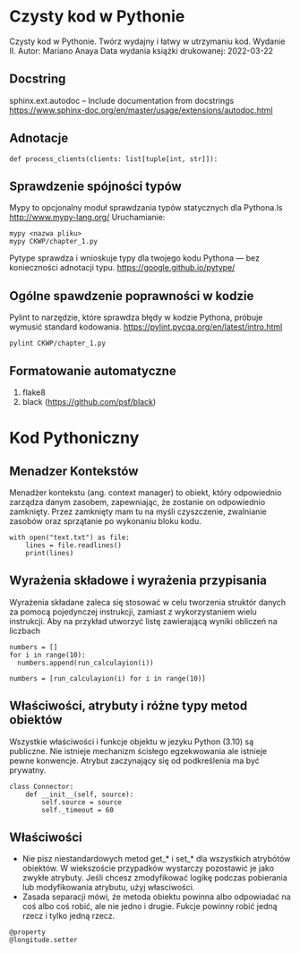 # Czysty kod w Pythonie
Czysty kod w Pythonie. Twórz wydajny i łatwy w utrzymaniu kod. Wydanie II.
Autor: Mariano Anaya 
Data wydania książki drukowanej: 2022-03-22

## Docstring
sphinx.ext.autodoc – Include documentation from docstrings
https://www.sphinx-doc.org/en/master/usage/extensions/autodoc.html

## Adnotacje
```shell
def process_clients(clients: list[tuple[int, str]]):
```

## Sprawdzenie spójności typów
Mypy to opcjonalny moduł sprawdzania typów statycznych dla Pythona.ls
http://www.mypy-lang.org/
Uruchamianie:
```shell
mypy <nazwa pliku>
mypy CKWP/chapter_1.py
```
Pytype sprawdza i wnioskuje typy dla twojego kodu Pythona — bez konieczności adnotacji typu.
https://google.github.io/pytype/

## Ogólne spawdzenie poprawności w kodzie
Pylint to narzędzie, które sprawdza błędy w kodzie Pythona, próbuje wymusić standard kodowania.
https://pylint.pycqa.org/en/latest/intro.html

```shell
pylint CKWP/chapter_1.py
```

## Formatowanie automatyczne 
1. flake8
2. black (https://github.com/psf/black)

# Kod Pythoniczny

## Menadzer Kontekstów
Menadżer kontekstu (ang. context manager) to obiekt, który odpowiednio zarządza danym zasobem, 
zapewniając, że zostanie on odpowiednio zamknięty. Przez zamknięty mam tu na myśli czyszczenie, 
zwalnianie zasobów oraz sprzątanie po wykonaniu bloku kodu.
```shell
with open("text.txt") as file:
    lines = file.readlines()
    print(lines)
```

## Wyrażenia składowe i wyrażenia przypisania 
Wyrażenia składane zaleca się stosować w celu tworzenia struktór danych za pomocą pojedynczej 
instrukcji, zamiast z wykorzystaniem wielu instrukcji. Aby na przykład utworzyć listę zawierającą 
wyniki obliczeń na liczbach
```shell
numbers = []
for i in range(10):
  numbers.append(run_calculayion(i))
  
numbers = [run_calculayion(i) for i in range(10)]
```

## Właściwości, atrybuty i różne typy metod obiektów
Wszystkie właściwości i funkcje objektu w jezyku Python (3.10) są publiczne. 
Nie istnieje mechanizm ścisłego egzekwowania ale istnieje pewne konwencje. Atrybut zaczynający się 
od podkreślenia ma być prywatny.
```shell
class Connector:
    def __init__(self, source):
        self.source = source
        self._timeout = 60
```

## Właściwości 
* Nie pisz niestandardowych metod get_* i set_* dla wszystkich atrybótów obiektów. W wiekszoście 
przypadków wystarczy pozostawić je jako zwykłe atrybuty. Jeśli chcesz zmodyfikować logikę podczas 
pobierania lub modyfikowania atrybutu, użyj własciwości.
* Zasada separacji mówi, że metoda obiektu powinna albo odpowiadać na coś albo coś robić, 
ale nie jedno i drugie. Fukcje powinny robić jedną rzecz i tylko jedną rzecz. 
```shell
@property
@longitude.setter
```